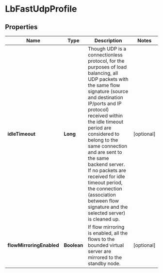 # LbFastUdpProfile

## Properties
Name | Type | Description | Notes
------------ | ------------- | ------------- | -------------
**idleTimeout** | **Long** | Though UDP is a connectionless protocol, for the purposes of load balancing, all UDP packets with the same flow signature (source and destination IP/ports and IP protocol) received within the idle timeout period are considered to belong to the same connection and are sent to the same backend server. If no packets are received for idle timeout period, the connection (association between flow signature and the selected server) is cleaned up.  |  [optional]
**flowMirroringEnabled** | **Boolean** | If flow mirroring is enabled, all the flows to the bounded virtual server are mirrored to the standby node.  |  [optional]
